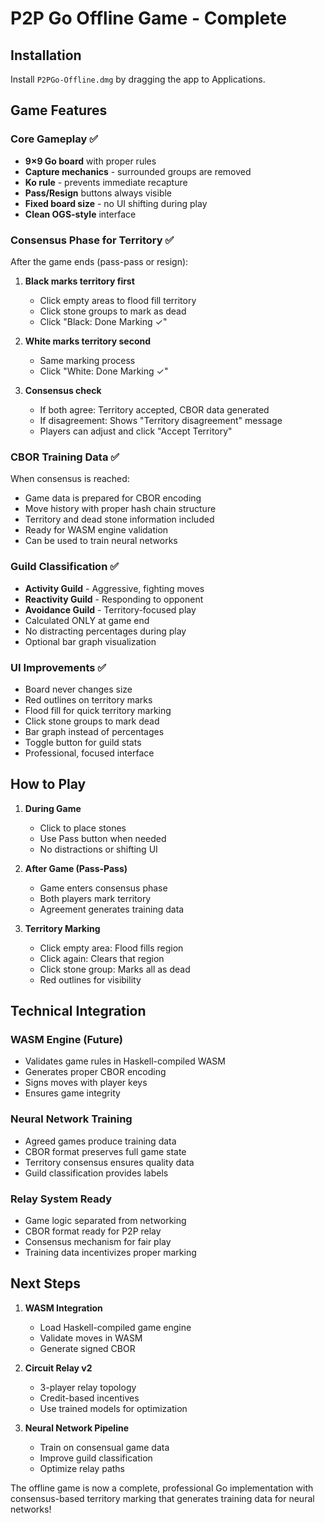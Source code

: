 # P2P Go Offline Game - Complete

## Installation
Install `P2PGo-Offline.dmg` by dragging the app to Applications.

## Game Features

### Core Gameplay ✅
- **9×9 Go board** with proper rules
- **Capture mechanics** - surrounded groups are removed
- **Ko rule** - prevents immediate recapture
- **Pass/Resign** buttons always visible
- **Fixed board size** - no UI shifting during play
- **Clean OGS-style** interface

### Consensus Phase for Territory ✅
After the game ends (pass-pass or resign):

1. **Black marks territory first**
   - Click empty areas to flood fill territory
   - Click stone groups to mark as dead
   - Click "Black: Done Marking ✓"

2. **White marks territory second**  
   - Same marking process
   - Click "White: Done Marking ✓"

3. **Consensus check**
   - If both agree: Territory accepted, CBOR data generated
   - If disagreement: Shows "Territory disagreement" message
   - Players can adjust and click "Accept Territory"

### CBOR Training Data ✅
When consensus is reached:
- Game data is prepared for CBOR encoding
- Move history with proper hash chain structure
- Territory and dead stone information included
- Ready for WASM engine validation
- Can be used to train neural networks

### Guild Classification ✅
- **Activity Guild** - Aggressive, fighting moves
- **Reactivity Guild** - Responding to opponent
- **Avoidance Guild** - Territory-focused play
- Calculated ONLY at game end
- No distracting percentages during play
- Optional bar graph visualization

### UI Improvements ✅
- Board never changes size
- Red outlines on territory marks
- Flood fill for quick territory marking
- Click stone groups to mark dead
- Bar graph instead of percentages
- Toggle button for guild stats
- Professional, focused interface

## How to Play

1. **During Game**
   - Click to place stones
   - Use Pass button when needed
   - No distractions or shifting UI

2. **After Game (Pass-Pass)**
   - Game enters consensus phase
   - Both players mark territory
   - Agreement generates training data

3. **Territory Marking**
   - Click empty area: Flood fills region
   - Click again: Clears that region
   - Click stone group: Marks all as dead
   - Red outlines for visibility

## Technical Integration

### WASM Engine (Future)
- Validates game rules in Haskell-compiled WASM
- Generates proper CBOR encoding
- Signs moves with player keys
- Ensures game integrity

### Neural Network Training
- Agreed games produce training data
- CBOR format preserves full game state
- Territory consensus ensures quality data
- Guild classification provides labels

### Relay System Ready
- Game logic separated from networking
- CBOR format ready for P2P relay
- Consensus mechanism for fair play
- Training data incentivizes proper marking

## Next Steps

1. **WASM Integration**
   - Load Haskell-compiled game engine
   - Validate moves in WASM
   - Generate signed CBOR

2. **Circuit Relay v2**
   - 3-player relay topology
   - Credit-based incentives
   - Use trained models for optimization

3. **Neural Network Pipeline**
   - Train on consensual game data
   - Improve guild classification
   - Optimize relay paths

The offline game is now a complete, professional Go implementation with consensus-based territory marking that generates training data for neural networks!